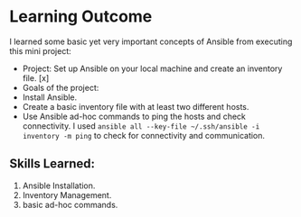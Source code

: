 # Learning Outcome

I learned some basic yet very important concepts of Ansible from executing this mini project:

- Project: Set up Ansible on your local machine and create an inventory file. [x]
- Goals of the project:
 - Install Ansible. 
 - Create a basic inventory file with at least two different hosts.
 - Use Ansible ad-hoc commands to ping the hosts and check connectivity.
I used `ansible all --key-file ~/.ssh/ansible -i inventory -m ping` to check for connectivity and communication.

## Skills Learned:
1. Ansible Installation.
1. Inventory Management.
1. basic ad-hoc commands.
